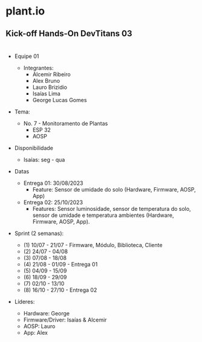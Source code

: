 # plant.io

## Kick-off Hands-On DevTitans 03

#

- Equipe 01

  - Integrantes:
    - Alcemir Ribeiro
    - Alex Bruno
    - Lauro Brizidio
    - Isaías Lima
    - George Lucas Gomes

- Tema:
  - No. 7 - Monitoramento de Plantas
    - ESP 32
    - AOSP
- Disponibilidade

  - Isaías: seg - qua

- Datas
  - Entrega 01: 30/08/2023
    - Feature: Sensor de umidade do solo (Hardware, Firmware, AOSP, App)
  - Entrega 02: 25/10/2023
    - Features: Sensor luminosidade, sensor de temperatura do solo, sensor de umidade e temperatura ambientes (Hardware, Firmware, AOSP, App).
- Sprint (2 semanas):

  - (1) 10/07 - 21/07 - Firmware, Módulo, Biblioteca, Cliente
  - (2) 24/07 - 04/08
  - (3) 07/08 - 18/08
  - (4) 21/08 - 01/09 - Entrega 01
  - (5) 04/09 - 15/09
  - (6) 18/09 - 29/09
  - (7) 02/10 - 13/10
  - (8) 16/10 - 27/10 - Entrega 02

- Líderes:
  - Hardware: George
  - Firmware/Driver: Isaías & Alcemir
  - AOSP: Lauro
  - App: Alex
